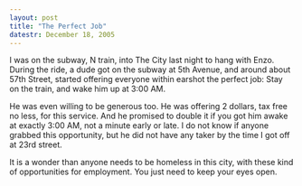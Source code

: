```yaml
---
layout: post
title: "The Perfect Job"
datestr: December 18, 2005
---
```


I was on the subway, N train, into The City last night to hang with Enzo.  During the ride, a dude got on the subway at 5th Avenue, and around about 57th Street, started offering everyone within earshot the perfect job: Stay on the train, and wake him up at 3:00 AM.

He was even willing to be generous too.  He was offering 2 dollars, tax free no less, for this service.  And he promised to double it if you got him awake at exactly 3:00 AM, not a minute early or late.  I do not know if anyone grabbed this opportunity, but he did not have any taker by the time I got off at 23rd street.

It is a wonder than anyone needs to be homeless in this city, with these kind of opportunities for employment.  You just need to keep your eyes open.

